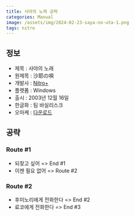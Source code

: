 ```yaml
---
title: 사야의 노래 공략
categories: Manual
image: /assets/img/2024-02-23-saya-no-uta-1.png
tags: nitro
---
```


## 정보

* 제목 : 사야의 노래
* 원제목 : 沙耶の唄
* 개발사 : [Nitro+](/tags/nitro)
* 플랫폼 : Windows
* 출시 : 2003년 12월 16일
* 한글화 : 팀 바실리스크
* 오마케 : [다운로드](/assets/omake/saya-no-uta.zip)

## 공략

### Route #1

* 되찾고 싶어 => End #1
* 이젠 필요 없어 => Route #2

### Route #2

* 후미노리에게 전화한다 => End #2
* 료코에게 전화한다 => End #3